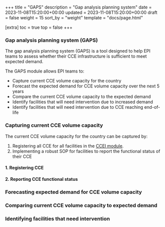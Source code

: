 +++
title = "GAPS"
description = "Gap analysis planning system"
date = 2023-11-08T15:20:00+00:00
updated = 2023-11-08T15:20:00+00:00
draft = false
weight = 15
sort_by = "weight"
template = "docs/page.html"

[extra]
toc = true
top = false
+++

### Gap analysis planning system (GAPS)

The gap analysis planning system (GAPS) is a tool designed to help EPI teams to assess whether their CCE infrastructure is sufficient to meet expected demand.

The GAPS module allows EPI teams to: 
- Capture current CCE volume capacity for the country
- Forecast the expected demand for CCE volume capacity over the next 5 years
- Compare the current CCE volume capacity to the expected demand
- Identify facilities that will need intervention due to increased demand
- Identify facilities that will need intervention due to CCE reaching end-of-life

### Capturing current CCE volume capacity

The current CCE volume capacity for the country can be captured by:
1. Registering all CCE for all facilities in the [CCEI module](/docs/coldchain/equipment/). 
2. Implementing a robust SOP for facilities to report the functional status of their CCE
#### 1. Registering CCE

#### 2. Reporting CCE functional status
### Forecasting expected demand for CCE volume capacity

### Comparing current CCE volume capacity to expected demand

### Identifying facilities that need intervention
